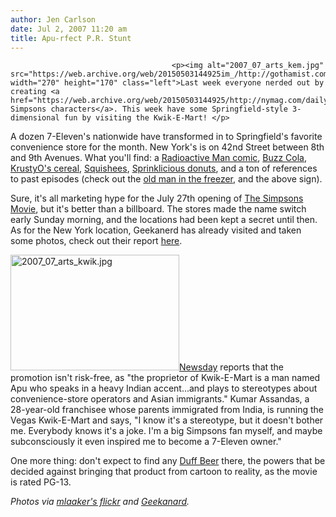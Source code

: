 ```yaml
---
author: Jen Carlson
date: Jul 2, 2007 11:20 am
title: Apu-rfect P.R. Stunt
---
```


	
										<p><img alt="2007_07_arts_kem.jpg" src="https://web.archive.org/web/20150503144925im_/http://gothamist.com/attachments/arts_jen/2007_07_arts_kem.jpg" width="270" height="170" class="left">Last week everyone nerded out by creating <a href="https://web.archive.org/web/20150503144925/http://nymag.com/daily/entertainment/2007/06/build_your_own_simpsons_charac.html">their Simpsons characters</a>. This week have some Springfield-style 3-dimensional fun by visiting the Kwik-E-Mart! </p>

<p>A dozen 7-Eleven&apos;s nationwide have transformed in to Springfield&apos;s favorite convenience store for the month. New York&apos;s is on 42nd Street between 8th and 9th Avenues. What you&apos;ll find: a <a href="https://web.archive.org/web/20150503144925/http://www.flickr.com/photos/radicalninja/692302927/">Radioactive Man comic</a>, <a href="https://web.archive.org/web/20150503144925/http://www.flickr.com/photos/ryjones/694195482/">Buzz Cola</a>, <a href="https://web.archive.org/web/20150503144925/http://www.flickr.com/photos/radicalninja/693119706/">KrustyO&apos;s cereal</a>, <a href="https://web.archive.org/web/20150503144925/http://www.flickr.com/photos/radiostaticstar/692426038/">Squishees</a>, <a href="https://web.archive.org/web/20150503144925/http://www.flickr.com/photos/mlaaker/690583762/in/photostream/">Sprinklicious donuts</a>, and a ton of references to past episodes (check out the <a href="https://web.archive.org/web/20150503144925/http://www.flickr.com/photos/edley/692424076/">old man in the freezer</a>, and the above sign). </p>

<p>Sure, it&apos;s all marketing hype for the July 27th opening of <a href="https://web.archive.org/web/20150503144925/http://simpsonsmovie.com/">The Simpsons Movie</a>, but it&apos;s better than a billboard. The stores made the name switch early Sunday morning, and the locations had been kept a secret until then. As for the New York location, Geekanerd has already visited and taken some photos, check out their report <a href="https://web.archive.org/web/20150503144925/http://geekanerd.blogspot.com/2007/07/best-pr-stunt-ever-kwik-e-mart-comes-to.html">here</a>. </p>

<p><img alt="2007_07_arts_kwik.jpg" src="https://web.archive.org/web/20150503144925im_/http://gothamist.com/attachments/arts_jen/2007_07_arts_kwik.jpg" width="270" height="185" class="right"><a href="https://web.archive.org/web/20150503144925/http://www.newsday.com/business/investing/wire/sns-ap-7-eleven-kwik-e-mart,0,6589659.story?coll=sns-ap-investing-headlines">Newsday</a> reports that the promotion isn&apos;t risk-free, as &quot;the proprietor of Kwik-E-Mart is a man named Apu who speaks in a heavy Indian accent...and plays to stereotypes about convenience-store operators and Asian immigrants.&quot; Kumar Assandas, a 28-year-old franchisee whose parents immigrated from India, is running the Vegas Kwik-E-Mart and says, &quot;I know it&apos;s a stereotype, but it doesn&apos;t bother me. Everybody knows it&apos;s a joke. I&apos;m a big Simpsons fan myself, and maybe subconsciously it even inspired me to become a 7-Eleven owner.&quot;</p>

<p>One more thing: don&apos;t expect to find any <a href="https://web.archive.org/web/20150503144925/http://en.wikipedia.org/wiki/Duff_Beer_%28The_Simpsons%29">Duff Beer</a> there, the powers that be decided against bringing that product from cartoon to reality, as the movie is rated PG-13. </p>

<p><em>Photos via <a href="https://web.archive.org/web/20150503144925/http://www.flickr.com/photos/mlaaker/690573274/in/photostream/">mlaaker&apos;s flickr</a> and <a href="https://web.archive.org/web/20150503144925/http://www.geekanerd.blogspot.com/">Geekanard</a>. </em></p>					
										
									
				